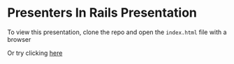 # Presenters In Rails Presentation

To view this presentation, clone the repo and open the `index.html` file with a browser

Or try clicking [here](http://bunnymatic.github.com/presenters-in-rails-presentation)
